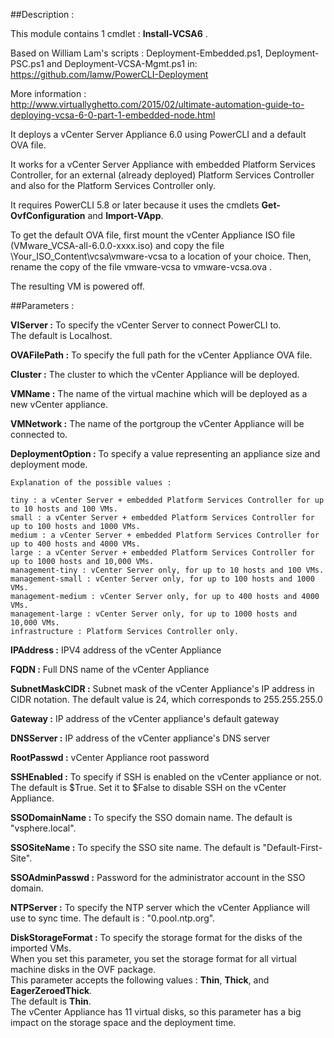 ##Description :

This module contains 1 cmdlet : **Install-VCSA6** .

Based on William Lam's scripts : Deployment-Embedded.ps1, Deployment-PSC.ps1 and Deployment-VCSA-Mgmt.ps1 in:  
https://github.com/lamw/PowerCLI-Deployment

More information :  
http://www.virtuallyghetto.com/2015/02/ultimate-automation-guide-to-deploying-vcsa-6-0-part-1-embedded-node.html

It deploys a vCenter Server Appliance 6.0 using PowerCLI and a default OVA file.

It works for a vCenter Server Appliance with embedded Platform Services Controller, for an external (already deployed) Platform Services Controller and also for the Platform Services Controller only.

It requires PowerCLI 5.8 or later because it uses the cmdlets **Get-OvfConfiguration** and **Import-VApp**.

To get the default OVA file, first mount the vCenter Appliance ISO file (VMware_VCSA-all-6.0.0-xxxx.iso) and copy the file \Your_ISO_Content\vcsa\vmware-vcsa to a location of your choice. Then, rename the copy of the file vmware-vcsa to vmware-vcsa.ova .

The resulting VM is powered off.

##Parameters :

**VIServer :** To specify the vCenter Server to connect PowerCLI to.  
The default is Localhost.

**OVAFilePath :** To specify the full path for the vCenter Appliance OVA file.

**Cluster :** The cluster to which the vCenter Appliance will be deployed.

**VMName :** The name of the virtual machine which will be deployed as a new vCenter appliance.

**VMNetwork :** The name of the portgroup the vCenter Appliance will be connected to.

**DeploymentOption :** To specify a value representing an appliance size and deployment mode.

    Explanation of the possible values :

    tiny : a vCenter Server + embedded Platform Services Controller for up to 10 hosts and 100 VMs.
    small : a vCenter Server + embedded Platform Services Controller for up to 100 hosts and 1000 VMs.
    medium : a vCenter Server + embedded Platform Services Controller for up to 400 hosts and 4000 VMs.
    large : a vCenter Server + embedded Platform Services Controller for up to 1000 hosts and 10,000 VMs.
    management-tiny : vCenter Server only, for up to 10 hosts and 100 VMs.
    management-small : vCenter Server only, for up to 100 hosts and 1000 VMs.
    management-medium : vCenter Server only, for up to 400 hosts and 4000 VMs.
    management-large : vCenter Server only, for up to 1000 hosts and 10,000 VMs.
    infrastructure : Platform Services Controller only.

**IPAddress :** IPV4 address of the vCenter Appliance

**FQDN :** Full DNS name of the vCenter Appliance

**SubnetMaskCIDR :** Subnet mask of the vCenter Appliance's IP address in CIDR notation. The default value is 24, which corresponds to 255.255.255.0

**Gateway :** IP address of the vCenter appliance's default gateway

**DNSServer :** IP address of the vCenter appliance's DNS server

**RootPasswd :** vCenter Appliance root password

**SSHEnabled :** To specify if SSH is enabled on the vCenter appliance or not.
    The default is $True.
    Set it to $False to disable SSH on the vCenter Appliance.

**SSODomainName :** To specify the SSO domain name.
    The default is "vsphere.local".

**SSOSiteName :** To specify the SSO site name.
    The default is "Default-First-Site".

**SSOAdminPasswd :** Password for the administrator account in the SSO domain.

**NTPServer :** To specify the NTP server which the vCenter Appliance will use to sync time.
    The default is : "0.pool.ntp.org".

**DiskStorageFormat :** To specify the storage format for the disks of the imported VMs.  
When you set this parameter, you set the storage format for all virtual machine disks in the OVF package.  
This parameter accepts the following values : **Thin**, **Thick**, and **EagerZeroedThick**.  
The default is **Thin**.  
The vCenter Appliance has 11 virtual disks, so this parameter has a big impact on the storage space and the deployment time.

